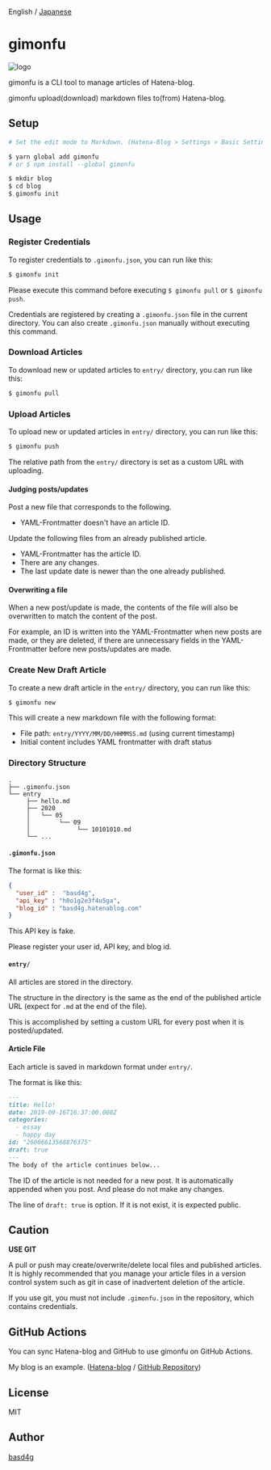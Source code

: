 English / [Japanese](README_ja.md)

# gimonfu

![logo](logo.png)

gimonfu is a CLI tool to manage articles of Hatena-blog.

gimonfu upload(download) markdown files to(from) Hatena-blog.

## Setup

```sh
# Set the edit mode to Markdown. (Hatena-Blog > Settings > Basic Settings)

$ yarn global add gimonfu
# or $ npm install --global gimonfu

$ mkdir blog
$ cd blog
$ gimonfu init
```

## Usage

### Register Credentials

To register credentials to `.gimonfu.json`, you can run like this:

```sh
$ gimonfu init
```

Please execute this command before executing `$ gimonfu pull` or `$ gimonfu push`.

Credentials are registered by creating a `.gimonfu.json` file in the current directory.
You can also create `.gimonfu.json` manually without executing this command.

### Download Articles

To download new or updated articles to `entry/` directory, you can run like this:

```sh
$ gimonfu pull
```

### Upload Articles

To upload new or updated articles in `entry/` directory, you can run like this:

```sh
$ gimonfu push
```

The relative path from the  `entry/` directory is set as a custom URL with uploading.

#### Judging posts/updates

Post a new file that corresponds to the following.

- YAML-Frontmatter doesn't have an article ID.

Update the following files from an already published article.

- YAML-Frontmatter has the article ID.
- There are any changes.
- The last update date is newer than the one already published.

#### Overwriting a file

When a new post/update is made, the contents of the file will also be overwritten to match the content of the post.

For example, an ID is written into the YAML-Frontmatter when new posts are made, or they are deleted, if there are unnecessary fields in the YAML-Frontmatter before new posts/updates are made.

### Create New Draft Article

To create a new draft article in the `entry/` directory, you can run like this:

```sh
$ gimonfu new
```

This will create a new markdown file with the following format:
- File path: `entry/YYYY/MM/DD/HHMMSS.md` (using current timestamp)
- Initial content includes YAML frontmatter with draft status

### Directory Structure

```
.
├── .gimonfu.json
└── entry
     ├── hello.md
     ├── 2020
     │   └── 05
     │        └── 09
     │             └── 10101010.md
     └── ...
```

#### `.gimonfu.json`

The format is like this:

```.gimonfu.json
{
  "user_id" :  "basd4g",
  "api_key" : "h0o1g2e3f4u5ga",
  "blog_id" : "basd4g.hatenablog.com"
}
```

This API key is fake.

Please register your user id, API key, and blog id.

#### `entry/`

All articles are stored in the directory.

The structure in the directory is the same as the end of the published article URL (expect for `.md` at the end of the file).

This is accomplished by setting a custom URL for every post when it is posted/updated.

#### Article File

Each article is saved in markdown format under `entry/`.

The format is like this:

```md
---
title: Hello!
date: 2019-09-16T16:37:00.000Z
categories:
  - essay
  - happy day
id: "26006613568876375"
draft: true
---
The body of the article continues below...
```

The ID of the article is not needed for a new post.
It is automatically appended when you post.
And please do not make any changes.

The line of `draft: true` is option.
If it is not exist, it is expected public.

## Caution

__USE GIT__

A pull or push may create/overwrite/delete local files and published articles.
It is highly recommended that you manage your article files in a version control system such as git in case of inadvertent deletion of the article.

If you use git, you must not include `.gimonfu.json` in the repository, which contains credentials.

## GitHub Actions

You can sync Hatena-blog and GitHub to use gimonfu on GitHub Actions.

My blog is an example. ([Hatena-blog](https://basd4g.hatenablog.com) / [GitHub Repository](https://github.com/basd4g/basd4g.hatenablog.com))

## License

MIT

## Author

[basd4g](https://github.com/basd4g)

